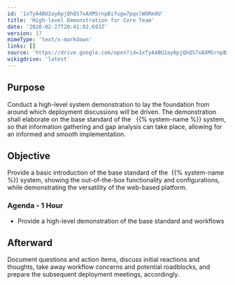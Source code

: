 ```yaml
---
id: '1xTyA4BU2ay6pjQhQS7xAXMSrnpBifugw7pqslWORm9U'
title: 'High-level Demonstration for Core Team'
date: '2020-02-27T20:41:02.693Z'
version: 17
mimeType: 'text/x-markdown'
links: []
source: 'https://drive.google.com/open?id=1xTyA4BU2ay6pjQhQS7xAXMSrnpBifugw7pqslWORm9U'
wikigdrive: 'latest'
---
```

## Purpose

Conduct a high-level system demonstration to lay the foundation from around which deployment discussions will be driven. The demonstration shall elaborate on the base standard of the   {{% system-name %}} system, so that information gathering and gap analysis can take place, allowing for an informed and smooth implementation.

## Objective

Provide a basic introduction of the base standard of the  {{% system-name %}} system, showing the out-of-the-box functionality and configurations, while demonstrating the versatility of the web-based platform.

### Agenda - 1 Hour

* Provide a high-level demonstration of the base standard and workflows

## Afterward

Document questions and action items, discuss initial reactions and thoughts, take away workflow concerns and potential roadblocks, and prepare the subsequent deployment meetings, accordingly.
